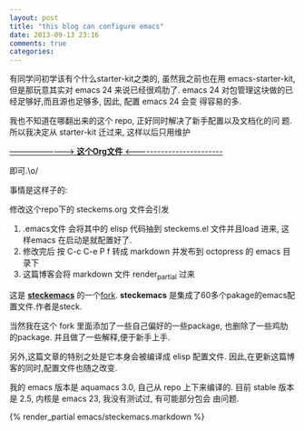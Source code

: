 ```yaml
---
layout: post
title: "this blog can configure emacs"
date: 2013-09-13 23:16
comments: true
categories: 
---
```

<p>
有同学问初学该有个什么starter-kit之类的, 虽然我之前也在用
emacs-starter-kit, 但是那玩意其实对 emacs 24 来说已经很鸡肋了. emacs
24 对包管理这块做的已经足够好,而且源也足够多, 因此, 配置 emacs 24 会变
得容易的多.
</p>


<p>
我也不知道在哪翻出来的这个 repo, 正好同时解决了新手配置以及文档化的问
题. 所以我决定从 starter-kit 迁过来, 这样以后只用维护
</p>

<p>
<a href="https://github.com/geogeo/steckemacs">&#x2013;&#x2014;&#x2014;&#x2014;&#x2014;&#x2014;&#x2014;&#x2014;&#x2014;&gt; <b><b>这个Org文件</b></b> &lt;------------------------</a>
</p>

<p>
即可.\o/
</p>

<p>
事情是这样子的:
</p>

<p>
修改这个repo下的 steckems.org 文件会引发
</p>

<ol class="org-ol">
<li>.emacs文件 会将其中的 elisp 代码抽到 steckems.el 文件并且load 进来, 这
样emacs 在启动是就配置好了.
</li>
<li>修改完后 按 C-c C-e P f 转成 markdown 并发布到 octopress 的 emacs 目录下
</li>
<li>这篇博客会将 markdown 文件 render<sub>partial</sub> 过来
</li>
</ol>

<p>
这是 <a href="https://github.com/steckerhalter/steckemacs"><b>steckemacs</b></a> 的一个<a href="http://github.com/geogeo/steckemacs">fork</a>. <b>steckemacs</b> 是集成了60多个pakage的emacs配置文件.作者是steck.
</p>

<p>
当然我在这个 fork 里面添加了一些自己偏好的一些package, 也删除了一些鸡肋
的package. 并且做了一些解释,便于新手上手.
</p>

<p>
另外,这篇文章的特别之处是它本身会被编译成 elisp 配置文件.
因此,在更新这篇博客的同时,配置文件也随之改变.
</p>

<p>
我的 emacs 版本是 aquamacs 3.0, 自己从 repo 上下来编译的.
目前 stable 版本是 2.5, 内核是 emacs 23, 我没有测试过, 有可能部分包会
由问题.
</p>
{% render_partial emacs/steckemacs.markdown %}
